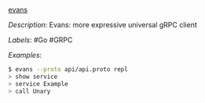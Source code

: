 [evans](https://github.com/ktr0731/evans)

*Description*: Evans: more expressive universal gRPC client

*Labels*: #Go #GRPC

*Examples*:

```bash
$ evans --proto api/api.proto repl
> show service
> service Example
> call Unary
```

